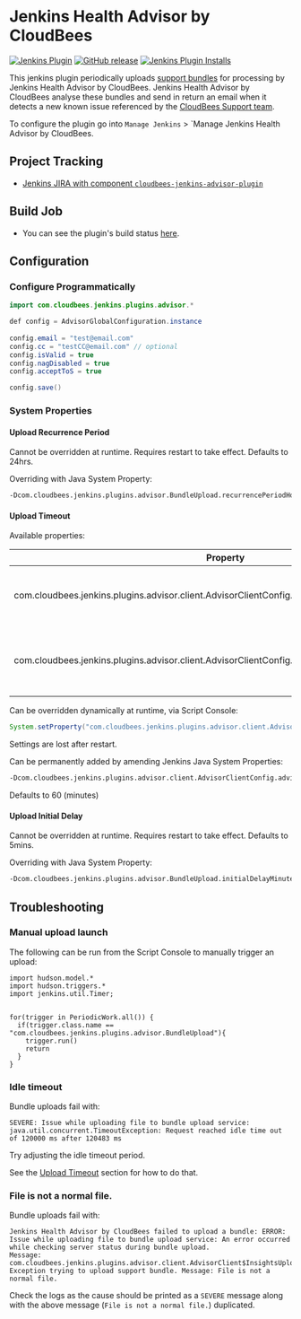 # Jenkins Health Advisor by CloudBees

[![Jenkins Plugin](https://img.shields.io/jenkins/plugin/v/cloudbees-jenkins-advisor.svg)](https://plugins.jenkins.io/cloudbees-jenkins-advisor)
[![GitHub release](https://img.shields.io/github/release/jenkinsci/cloudbees-jenkins-advisor-plugin.svg?label=changelog)](https://github.com/jenkinsci/cloudbees-jenkins-advisor-plugin/releases/latest)
[![Jenkins Plugin Installs](https://img.shields.io/badge/Supported%20by-CloudBees-blue?logo=cloudbees&logoColor=white)](https://www.cloudbees.com/products/cloudbees-jenkins-support)

This jenkins plugin periodically uploads [support bundles](https://wiki.jenkins.io/display/JENKINS/Support+Core+Plugin) for processing by Jenkins Health Advisor by CloudBees. 
Jenkins Health Advisor by CloudBees analyse these bundles and send in return an email when it detects a new known issue referenced by the [CloudBees Support team](https://support.cloudbees.com).

To configure the plugin go into `Manage Jenkins` > `Manage Jenkins Health Advisor by CloudBees.

## Project Tracking

* [Jenkins JIRA with component `cloudbees-jenkins-advisor-plugin`](https://issues.jenkins-ci.org/issues/?jql=project%20%3D%20JENKINS%20AND%20component%20%3D%20cloudbees-jenkins-advisor-plugin)

## Build Job

* You can see the plugin's build status [here](https://ci.jenkins.io/job/Plugins/job/cloudbees-advisor-plugin/).

## Configuration

### Configure Programmatically

```java
import com.cloudbees.jenkins.plugins.advisor.*

def config = AdvisorGlobalConfiguration.instance
  
config.email = "test@email.com"
config.cc = "testCC@email.com" // optional
config.isValid = true
config.nagDisabled = true
config.acceptToS = true

config.save()
```

### System Properties

#### Upload Recurrence Period

Cannot be overridden at runtime. Requires restart to take effect. Defaults to 24hrs.

Overriding with Java System Property:

```bash
-Dcom.cloudbees.jenkins.plugins.advisor.BundleUpload.recurrencePeriodHours=1
```

#### Upload Timeout

Available properties:

| Property                                                                                           | Default | Unit    | Description                                      |
|----------------------------------------------------------------------------------------------------|---------|---------|--------------------------------------------------|
| com.cloudbees.jenkins.plugins.advisor.client.AdvisorClientConfig.advisorUploadTimeoutMinutes       | 60      | minutes | The maximum time to wait for a response          |
| com.cloudbees.jenkins.plugins.advisor.client.AdvisorClientConfig.advisorUploadIdleTimeoutMinutes   | 60      | minutes | The maximum time an upload request can stay idle |

Can be overridden dynamically at runtime, via Script Console:

```java
System.setProperty("com.cloudbees.jenkins.plugins.advisor.client.AdvisorClientConfig.advisorUploadTimeoutMinutes", "120");
```

Settings are lost after restart.

Can be permanently added by amending Jenkins Java System Properties:

```bash
-Dcom.cloudbees.jenkins.plugins.advisor.client.AdvisorClientConfig.advisorUploadTimeoutMinutes=120
```

Defaults to 60 (minutes)

#### Upload Initial Delay

Cannot be overridden at runtime. Requires restart to take effect. Defaults to 5mins.

Overriding with Java System Property:

```bash
-Dcom.cloudbees.jenkins.plugins.advisor.BundleUpload.initialDelayMinutes=60
```

## Troubleshooting

### Manual upload launch

The following can be run from the Script Console to manually trigger an upload:

```
import hudson.model.*
import hudson.triggers.*
import jenkins.util.Timer;


for(trigger in PeriodicWork.all()) {
  if(trigger.class.name == "com.cloudbees.jenkins.plugins.advisor.BundleUpload"){
    trigger.run()
    return
  }
}
```

### Idle timeout

Bundle uploads fail with:

```
SEVERE: Issue while uploading file to bundle upload service: java.util.concurrent.TimeoutException: Request reached idle time out of 120000 ms after 120483 ms
```

Try adjusting the idle timeout period.

See the [Upload Timeout](#Upload-Timeout) section for how to do that.

### File is not a normal file.

Bundle uploads fail with:

```
Jenkins Health Advisor by CloudBees failed to upload a bundle: ERROR: Issue while uploading file to bundle upload service: An error occurred while checking server status during bundle upload. 
Message: com.cloudbees.jenkins.plugins.advisor.client.AdvisorClient$InsightsUploadFileException: Exception trying to upload support bundle. Message: File is not a normal file.
```

Check the logs as the cause should be printed as  a `SEVERE` message along with the above message (`File is not a normal file.`) duplicated. 

